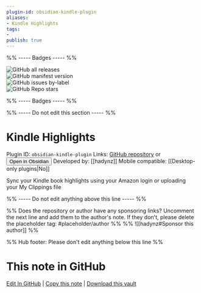 ```yaml
---
plugin-id: obsidian-kindle-plugin
aliases:
- Kindle Highlights
tags: 
- 
publish: true
---
```


%% ----- Badges ----- %%

![GitHub all releases](https://img.shields.io/github/downloads/hadynz/obsidian-kindle-plugin/total?color=573E7A&logo=github&style=for-the-badge)   
![GitHub manifest version](https://img.shields.io/github/manifest-json/v/hadynz/obsidian-kindle-plugin?color=573E7A&logo=github&style=for-the-badge)   
![GitHub issues by-label](https://img.shields.io/github/issues/hadynz/obsidian-kindle-plugin/help%20wanted?color=573E7A&logo=github&style=for-the-badge)   
![GitHub Repo stars](https://img.shields.io/github/stars/hadynz/obsidian-kindle-plugin?color=573E7A&logo=github&style=for-the-badge)

%% ----- Badges ----- %%

%% ----- Do not edit this section ----- %%

# Kindle Highlights

Plugin ID: `obsidian-kindle-plugin`
Links: [GitHub repository](https://github.com/hadynz/obsidian-kindle-plugin) or [<button id=HH>Open in Obsidian</button>](obsidian://goto-plugin?id=obsidian-kindle-plugin)
Developed by: [[hadynz]]
Mobile compatible: [[Desktop-only plugins|No]]

Sync your Kindle book highlights using your Amazon login or uploading your My Clippings file

%% ----- Do not edit anything above this line ----- %% 

%% Does the repository or author have any sponsoring links? Uncomment the next line and add them to the author's note. If they don't, please delete the placeholder tag: #placeholder/author %%
%% ![[hadynz#Sponsor this author]] %%

%% Hub footer: Please don't edit anything below this line %%

# This note in GitHub

<span class="git-footer">[Edit In GitHub](https://github.dev/obsidian-community/obsidian-hub/blob/main/02%20-%20Community%20Expansions/02.05%20All%20Community%20Expansions/Plugins/obsidian-kindle-plugin.md "git-hub-edit-note") | [Copy this note](https://raw.githubusercontent.com/obsidian-community/obsidian-hub/main/02%20-%20Community%20Expansions/02.05%20All%20Community%20Expansions/Plugins/obsidian-kindle-plugin.md "git-hub-copy-note") | [Download this vault](https://github.com/obsidian-community/obsidian-hub/archive/refs/heads/main.zip "git-hub-download-vault") </span>
